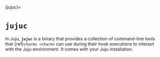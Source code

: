 (jujuc)=
# `jujuc`

In Juju, **`jujuc`** is a binary that provides  a collection of command-line tools that {ref}`charms <charm>` can use during their hook executions to interact with the Juju environment. It comes with your Juju installation.

